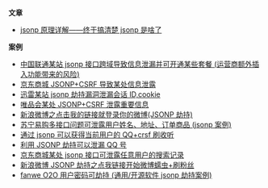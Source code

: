 **文章**
- [jsonp 原理详解——终于搞清楚 jsonp 是啥了](https://blog.csdn.net/hansexploration/article/details/80314948)

**案例**
- [中国联通某站 jsonp 接口跨域导致信息泄漏并可开通某些套餐 (运营商额外插入功能带来的风险) ](http://wy.zone.ci/bug_detail.php?wybug_id=wooyun-2016-0172305)
- [京东商城 JSONP+CSRF 导致某处信息泄露](https://shuimugan.com/bug/view?bug_no=121266)
- [迅雷某站 jsonp 劫持漏洞泄漏会话 ID,cookie](https://shuimugan.com/bug/view?bug_no=121639)
- [唯品会某处 JSONP+CSRF 泄露重要信息](https://shuimugan.com/bug/view?bug_no=122755)
- [新浪微博之点击我的链接就登录你的微博(JSONP 劫持)](https://shuimugan.com/bug/view?bug_no=204941)
- [苏宁易购多接口问题可泄露用户姓名、地址、订单商品 (jsonp 案例) ](https://shuimugan.com/bug/view?bug_no=118712)
- [通过 jsonp 可以获得当前用户的 QQ+crsf 刷收听](https://shuimugan.com/bug/view?bug_no=70690)
- [利用 JSONP 劫持可以泄漏 QQ 号](https://shuimugan.com/bug/view?bug_no=65177)
- [京东商城某处 jsonp 接口可泄露任意用户的搜索记录](https://shuimugan.com/bug/view?bug_no=44210)
- [新浪微博 JSONP 劫持之点我链接开始微博蠕虫+刷粉丝](https://shuimugan.com/bug/view?bug_no=171499)
- [fanwe O2O 用户密码可劫持 (通用/开源软件 jsonp 劫持案例) ](https://shuimugan.com/bug/view?bug_no=124949)

